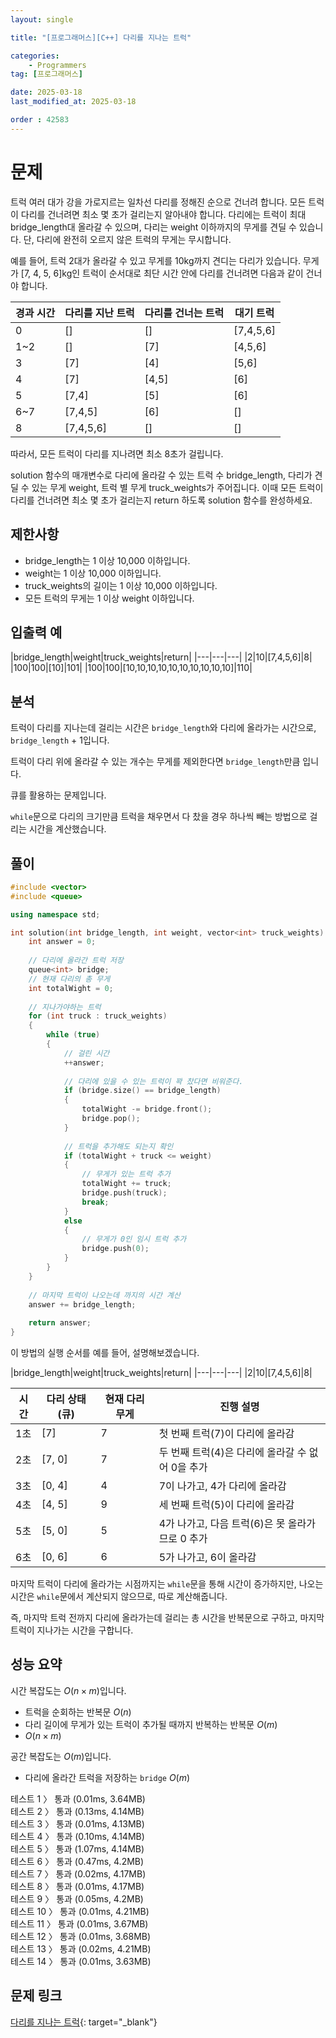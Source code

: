 ```yaml
---
layout: single

title: "[프로그래머스][C++] 다리를 지나는 트럭"

categories:
    - Programmers
tag: [프로그래머스]

date: 2025-03-18
last_modified_at: 2025-03-18

order : 42583
---
```


# 문제

트럭 여러 대가 강을 가로지르는 일차선 다리를 정해진 순으로 건너려 합니다. 모든 트럭이 다리를 건너려면 최소 몇 초가 걸리는지 알아내야 합니다. 다리에는 트럭이 최대 bridge_length대 올라갈 수 있으며, 다리는 weight 이하까지의 무게를 견딜 수 있습니다. 단, 다리에 완전히 오르지 않은 트럭의 무게는 무시합니다.

예를 들어, 트럭 2대가 올라갈 수 있고 무게를 10kg까지 견디는 다리가 있습니다. 무게가 [7, 4, 5, 6]kg인 트럭이 순서대로 최단 시간 안에 다리를 건너려면 다음과 같이 건너야 합니다.

|경과 시간|다리를 지난 트럭|다리를 건너는 트럭|대기 트럭|
|---|---|---|---|
|0|[]|[]|[7,4,5,6]|
|1~2|[]|[7]|[4,5,6]|
|3|[7]|[4]|[5,6]|
|4|[7]|[4,5]|[6]|
|5|[7,4]|[5]|[6]|
|6~7|[7,4,5]|[6]|[]|
|8|[7,4,5,6]|[]|[]|

따라서, 모든 트럭이 다리를 지나려면 최소 8초가 걸립니다.

solution 함수의 매개변수로 다리에 올라갈 수 있는 트럭 수 bridge_length, 다리가 견딜 수 있는 무게 weight, 트럭 별 무게 truck_weights가 주어집니다. 이때 모든 트럭이 다리를 건너려면 최소 몇 초가 걸리는지 return 하도록 solution 함수를 완성하세요.

## 제한사항

+ bridge_length는 1 이상 10,000 이하입니다.
+ weight는 1 이상 10,000 이하입니다.
+ truck_weights의 길이는 1 이상 10,000 이하입니다.
+ 모든 트럭의 무게는 1 이상 weight 이하입니다.

## 입출력 예

|bridge_length|weight|truck_weights|return|
|---|---|---|
|2|10|[7,4,5,6]|8|
|100|100|[10]|101|
|100|100|[10,10,10,10,10,10,10,10,10,10]|110|

## 분석

트럭이 다리를 지나는데 걸리는 시간은 `bridge_length`와 다리에 올라가는 시간으로, `bridge_length` + 1입니다.

트럭이 다리 위에 올라갈 수 있는 개수는 무게를 제외한다면 `bridge_length`만큼 입니다.

큐를 활용하는 문제입니다.

`while`문으로 다리의 크기만큼 트럭을 채우면서 다 찼을 경우 하나씩 빼는 방법으로 걸리는 시간을 계산했습니다.

## 풀이

```cpp
#include <vector>
#include <queue>

using namespace std;

int solution(int bridge_length, int weight, vector<int> truck_weights) {
    int answer = 0;
    
    // 다리에 올라간 트럭 저장
    queue<int> bridge;
    // 현재 다리의 총 무게
    int totalWight = 0;
    
    // 지나가야하는 트럭
    for (int truck : truck_weights)
    {
        while (true)
        {
            // 걸린 시간
            ++answer;
            
            // 다리에 있을 수 있는 트럭이 꽉 찼다면 비워준다.
            if (bridge.size() == bridge_length)
            {
                totalWight -= bridge.front();
                bridge.pop();
            }
            
            // 트럭을 추가해도 되는지 확인
            if (totalWight + truck <= weight)
            {
                // 무게가 있는 트럭 추가
                totalWight += truck;
                bridge.push(truck);
                break;
            }
            else
            {
                // 무게가 0인 임시 트럭 추가
                bridge.push(0);
            }
        }
    }
    
    // 마지막 트럭이 나오는데 까지의 시간 계산
    answer += bridge_length;
    
    return answer;
}
```

이 방법의 실행 순서를 예를 들어, 설명해보겠습니다.

|bridge_length|weight|truck_weights|return|
|---|---|---|
|2|10|[7,4,5,6]|8|

|시간|다리 상태 (큐)|현재 다리 무게|진행 설명|
|---|---|---|---|
|1초|[7]|7|첫 번째 트럭(7)이 다리에 올라감|
|2초|[7, 0]|7|두 번째 트럭(4)은 다리에 올라갈 수 없어 0을 추가|
|3초|[0, 4]|4|7이 나가고, 4가 다리에 올라감|
|4초|[4, 5]|9|세 번째 트럭(5)이 다리에 올라감|
|5초|[5, 0]|5|4가 나가고, 다음 트럭(6)은 못 올라가므로 0 추가|
|6초|[0, 6]|6|5가 나가고, 6이 올라감|

마지막 트럭이 다리에 올라가는 시점까지는 `while`문을 통해 시간이 증가하지만, 나오는 시간은 `while`문에서 계산되지 않으므로, 따로 계산해줍니다.

즉, 마지막 트럭 전까지 다리에 올라가는데 걸리는 총 시간을 반복문으로 구하고, 마지막 트럭이 지나가는 시간을 구합니다.

## 성능 요약

시간 복잡도는 $O(n \times m)$입니다.

- 트럭을 순회하는 반복문 $O(n)$
- 다리 길이에 무게가 있는 트럭이 추가될 때까지 반복하는 반복문 $O(m)$
- $O(n \times m)$

공간 복잡도는 $O(m)$입니다.

- 다리에 올라간 트럭을 저장하는 `bridge` $O(m)$

테스트 1 〉 통과 (0.01ms, 3.64MB)  
테스트 2 〉 통과 (0.13ms, 4.14MB)  
테스트 3 〉 통과 (0.01ms, 4.13MB)  
테스트 4 〉 통과 (0.10ms, 4.14MB)  
테스트 5 〉 통과 (1.07ms, 4.14MB)  
테스트 6 〉 통과 (0.47ms, 4.2MB)  
테스트 7 〉 통과 (0.02ms, 4.17MB)  
테스트 8 〉 통과 (0.01ms, 4.17MB)  
테스트 9 〉 통과 (0.05ms, 4.2MB)  
테스트 10 〉 통과 (0.01ms, 4.21MB)  
테스트 11 〉 통과 (0.01ms, 3.67MB)  
테스트 12 〉 통과 (0.01ms, 3.68MB)  
테스트 13 〉 통과 (0.02ms, 4.21MB)  
테스트 14 〉 통과 (0.01ms, 3.63MB)  

## 문제 링크

[다리를 지나는 트럭](https://school.programmers.co.kr/learn/courses/30/lessons/42583){: target="_blank"}